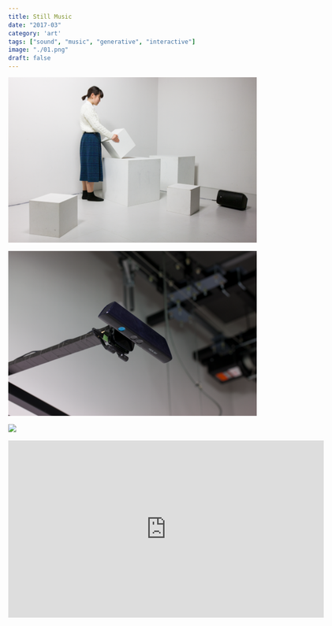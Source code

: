 ```yaml
---
title: Still Music
date: "2017-03"
category: 'art'
tags: ["sound", "music", "generative", "interactive"]
image: "./01.png"
draft: false
---
```


![](./01.png)

![](./02.png)

![](./03.png)

<iframe title="vimeo-player" src="https://player.vimeo.com/video/222800813?h=aa30db83c7" width="640" height="360" frameborder="0" allowfullscreen></iframe>